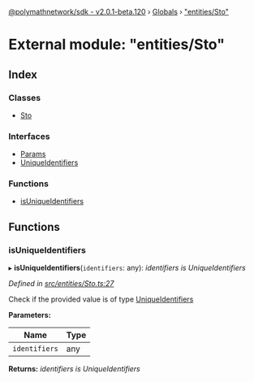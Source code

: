 [@polymathnetwork/sdk - v2.0.1-beta.120](../README.md) › [Globals](../globals.md) › ["entities/Sto"](_entities_sto_.md)

# External module: "entities/Sto"

## Index

### Classes

- [Sto](../classes/_entities_sto_.sto.md)

### Interfaces

- [Params](../interfaces/_entities_sto_.params.md)
- [UniqueIdentifiers](../interfaces/_entities_sto_.uniqueidentifiers.md)

### Functions

- [isUniqueIdentifiers](_entities_sto_.md#isuniqueidentifiers)

## Functions

### isUniqueIdentifiers

▸ **isUniqueIdentifiers**(`identifiers`: any): _identifiers is UniqueIdentifiers_

_Defined in [src/entities/Sto.ts:27](https://github.com/PolymathNetwork/polymath-sdk/blob/1da5bc5/src/entities/Sto.ts#L27)_

Check if the provided value is of type [UniqueIdentifiers](../interfaces/_entities_sto_.uniqueidentifiers.md)

**Parameters:**

| Name          | Type |
| ------------- | ---- |
| `identifiers` | any  |

**Returns:** _identifiers is UniqueIdentifiers_

